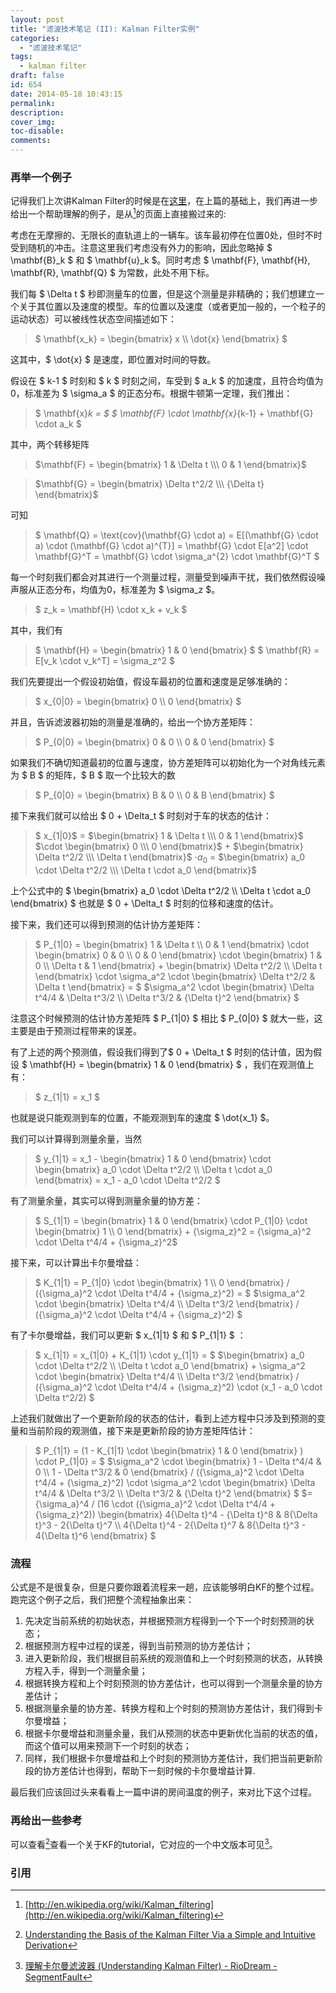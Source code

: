 ```yaml
---
layout: post
title: "滤波技术笔记 (II): Kalman Filter实例"
categories:
  - "滤波技术笔记"
tags:
  - kalman filter
draft: false
id: 654
date: 2014-05-18 10:43:15
permalink:
description:
cover_img:
toc-disable:
comments:
---
```


### 再举一个例子

记得我们上次讲Kalman Filter的时候是在[这里](/blog/滤波技术笔记1)，在上篇的基础上，我们再进一步给出一个帮助理解的例子，是从[^1]的页面上直接搬过来的:

考虑在无摩擦的、无限长的直轨道上的一辆车。该车最初停在位置0处，但时不时受到随机的冲击。注意这里我们考虑没有外力的影响，因此忽略掉 $ \mathbf{B}_k $ 和  $ \mathbf{u}_k $。同时考虑 $ \mathbf{F}, \mathbf{H}, \mathbf{R}, \mathbf{Q}  $ 为常数，此处不用下标。

我们每 $ \Delta t $ 秒即测量车的位置，但是这个测量是非精确的；我们想建立一个关于其位置以及速度的模型。车的位置以及速度（或者更加一般的，一个粒子的运动状态）可以被线性状态空间描述如下：

> $ \mathbf{x_k} = \begin{bmatrix} x \\\ \dot{x} \end{bmatrix} $

这其中，$ \dot{x} $ 是速度，即位置对时间的导数。

假设在 $ k-1 $ 时刻和 $ k $ 时刻之间，车受到 $ a_k $ 的加速度，且符合均值为0，标准差为 $ \sigma_a $ 的正态分布。根据牛顿第一定理，我们推出：

> $ \mathbf{x}_k = $ $ \mathbf{F} \cdot \mathbf{x}_{k-1} + \mathbf{G} \cdot a_k $

其中，两个转移矩阵

> $\mathbf{F} = \begin{bmatrix} 1 & \Delta t \\\ 0 & 1 \end{bmatrix}$

> $\mathbf{G} = \begin{bmatrix} \Delta t^2/2 \\\ {\Delta t} \end{bmatrix}$

可知

> $ \mathbf{Q} = \text{cov}(\mathbf{G} \cdot a) = E[(\mathbf{G} \cdot a) \cdot (\mathbf{G} \cdot a)^{T}] = \mathbf{G} \cdot E[a^2] \cdot \mathbf{G}^T = \mathbf{G} \cdot \sigma_a^{2} \cdot \mathbf{G}^T $

每一个时刻我们都会对其进行一个测量过程，测量受到噪声干扰，我们依然假设噪声服从正态分布，均值为0，标准差为 $ \sigma_z $。

> $ z_k = \mathbf{H} \cdot x_k + v_k $

其中，我们有

> $ \mathbf{H} = \begin{bmatrix} 1 & 0 \end{bmatrix} $ $ \mathbf{R} = E[v_k \cdot v_k^T] = \sigma_z^2 $

我们先要提出一个假设初始值，假设车最初的位置和速度是足够准确的：

> $ x_{0|0} = \begin{bmatrix} 0 \\\ 0  \end{bmatrix} $

并且，告诉滤波器初始的测量是准确的，给出一个协方差矩阵：

> $ P_{0|0} = \begin{bmatrix} 0 & 0 \\\ 0 & 0  \end{bmatrix} $

如果我们不确切知道最初的位置与速度，协方差矩阵可以初始化为一个对角线元素为 $ B $ 的矩阵，$ B $ 取一个比较大的数

> $ P_{0|0} = \begin{bmatrix} B & 0 \\\ 0 & B  \end{bmatrix} $

接下来我们就可以给出 $ 0 + \Delta_t $ 时刻对于车的状态的估计：

> $ x_{1|0}$ = $\begin{bmatrix} 1 & \Delta t \\\ 0 & 1 \end{bmatrix}$ $\cdot \begin{bmatrix} 0 \\\ 0  \end{bmatrix}$ + $\begin{bmatrix} \Delta t^2/2 \\\ \Delta t \end{bmatrix}$ $\cdot a_0$ = $\begin{bmatrix} a_0 \cdot \Delta t^2/2 \\\ \Delta t \cdot a_0 \end{bmatrix}$

上个公式中的 $ \begin{bmatrix} a_0 \cdot \Delta t^2/2 \\\ \Delta t \cdot a_0 \end{bmatrix} $ 也就是 $ 0 + \Delta_t $ 时刻的位移和速度的估计。

接下来，我们还可以得到预测的估计协方差矩阵：

> $ P_{1|0} = \begin{bmatrix} 1 & \Delta t \\\ 0 & 1 \end{bmatrix} \cdot \begin{bmatrix} 0 & 0 \\\ 0 & 0  \end{bmatrix} \cdot \begin{bmatrix} 1 & 0 \\\ \Delta t & 1 \end{bmatrix} + \begin{bmatrix} \Delta t^2/2 \\\ \Delta t \end{bmatrix} \cdot \sigma_a^2 \cdot \begin{bmatrix} \Delta t^2/2 & \Delta t \end{bmatrix} = $ $\sigma_a^2 \cdot \begin{bmatrix} \Delta t^4/4 & \Delta t^3/2 \\\ \Delta t^3/2 & {\Delta t}^2 \end{bmatrix} $

注意这个时候预测的估计协方差矩阵 $ P_{1|0} $ 相比 $ P_{0|0} $ 就大一些，这主要是由于预测过程带来的误差。

有了上述的两个预测值，假设我们得到了$ 0 + \Delta_t $ 时刻的估计值，因为假设 $ \mathbf{H} = \begin{bmatrix} 1 & 0 \end{bmatrix} $ ，我们在观测值上有：

> $ z_{1|1} = x_1 $

也就是说只能观测到车的位置，不能观测到车的速度 $ \dot{x_1} $。

我们可以计算得到测量余量，当然

> $ y_{1|1} = x_1  - \begin{bmatrix} 1 & 0 \end{bmatrix} \cdot \begin{bmatrix} a_0 \cdot \Delta t^2/2 \\\ \Delta t \cdot a_0 \end{bmatrix} = x_1 - a_0 \cdot \Delta t^2/2 $

有了测量余量，其实可以得到测量余量的协方差：

> $ S_{1|1} = \begin{bmatrix} 1 & 0 \end{bmatrix} \cdot P_{1|0} \cdot \begin{bmatrix} 1 \\\ 0 \end{bmatrix} + {\sigma_z}^2 = {\sigma_a}^2 \cdot \Delta t^4/4 + {\sigma_z}^2$

接下来，可以计算出卡尔曼增益：

> $ K_{1|1} = P_{1|0} \cdot \begin{bmatrix} 1 \\\ 0 \end{bmatrix} / ({\sigma_a}^2 \cdot \Delta t^4/4 + {\sigma_z}^2) = $
$\sigma_a^2 \cdot \begin{bmatrix} \Delta t^4/4 \\\ \Delta t^3/2 \end{bmatrix} / ({\sigma_a}^2 \cdot \Delta t^4/4 + {\sigma_z}^2) $

有了卡尔曼增益，我们可以更新 $ x_{1|1} $ 和 $ P_{1|1} $ ：

> $ x_{1|1} = x_{1|0} + K_{1|1} \cdot y_{1|1} = $ $\begin{bmatrix} a_0 \cdot \Delta t^2/2 \\\ \Delta t \cdot a_0 \end{bmatrix} + \sigma_a^2 \cdot \begin{bmatrix} \Delta t^4/4 \\\ \Delta t^3/2 \end{bmatrix} / ({\sigma_a}^2 \cdot \Delta t^4/4 + {\sigma_z}^2) \cdot (x_1 - a_0 \cdot \Delta t^2/2) $

上述我们就做出了一个更新阶段的状态的估计，看到上述方程中只涉及到预测的变量和当前阶段的观测值，接下来是更新阶段的协方差矩阵估计：

> $ P_{1|1} = (1 - K_{1|1} \cdot \begin{bmatrix} 1 & 0 \end{bmatrix} ) \cdot P_{1|0} = $
$\sigma_a^2 \cdot \begin{bmatrix} 1 - \Delta t^4/4 & 0 \\\ 1 - \Delta t^3/2  & 0 \end{bmatrix} / ({\sigma_a}^2 \cdot \Delta t^4/4 + {\sigma_z}^2) \cdot \sigma_a^2 \cdot \begin{bmatrix} \Delta t^4/4 & \Delta t^3/2 \\\ \Delta t^3/2 & {\Delta t}^2 \end{bmatrix} $ $= {\sigma_a}^4 / (16 \cdot ({\sigma_a}^2 \cdot \Delta t^4/4 + {\sigma_z}^2)) \begin{bmatrix} 4{\Delta t}^4 - {\Delta t}^8 & 8{\Delta t}^3 - 2{\Delta t}^7 \\\ 4{\Delta t}^4 - 2{\Delta t}^7 & 8{\Delta t}^3 - 4{\Delta t}^6 \end{bmatrix} $


### 流程

公式是不是很复杂，但是只要你跟着流程来一趟，应该能够明白KF的整个过程。跑完这个例子之后，我们把整个流程抽象出来：

1.  先决定当前系统的初始状态，并根据预测方程得到一个下一个时刻预测的状态；
2.  根据预测方程中过程的误差，得到当前预测的协方差估计；
3.  进入更新阶段，我们根据目前系统的观测值和上一个时刻预测的状态，从转换方程入手，得到一个测量余量；
4.  根据转换方程和上个时刻预测的协方差估计，也可以得到一个测量余量的协方差估计；
5.  根据测量余量的协方差、转换方程和上个时刻的预测协方差估计，我们得到卡尔曼增益；
6.  根据卡尔曼增益和测量余量，我们从预测的状态中更新优化当前的状态的值，而这个值可以用来预测下一个时刻的状态；
7.  同样，我们根据卡尔曼增益和上个时刻的预测协方差估计，我们把当前更新阶段的协方差估计也得到，帮助下一刻时候的卡尔曼增益计算.

最后我们应该回过头来看看上一篇中讲的房间温度的例子，来对比下这个过程。

### 再给出一些参考

可以查看[^2]查看一个关于KF的tutorial，它对应的一个中文版本可见[^3]。

### 引用

[^1]: [http://en.wikipedia.org/wiki/Kalman_filtering](http://en.wikipedia.org/wiki/Kalman_filtering)
[^2]: [Understanding the Basis of the Kalman Filter Via a Simple and Intuitive Derivation](http://www.cl.cam.ac.uk/~rmf25/papers/Understanding%20the%20Basis%20of%20the%20Kalman%20Filter.pdf)
[^3]: [理解卡尔曼滤波器 (Understanding Kalman Filter) - RioDream - SegmentFault](https://segmentfault.com/a/1190000000514987)